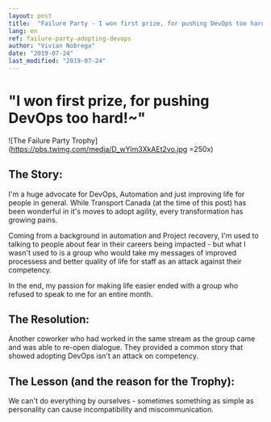 ```yaml
---
layout: post
title:  "Failure Party - I won first prize, for pushing DevOps too hard!~"
lang: en
ref: failure-party-adopting-devops
author: "Vivian Nobrega"
date: "2019-07-24"
last_modified: "2019-07-24"
---
```


# "I won first prize, for pushing DevOps too hard!~"

![The Failure Party Trophy](https://pbs.twimg.com/media/D_wYlm3XkAEt2vo.jpg =250x)

## The Story:

I'm a huge advocate for DevOps, Automation and just improving life for people in general. While Transport Canada (at the time of this post) has been wonderful in it's moves to adopt agility, every transformation has growing pains.

Coming from a background in automation and Project recovery, I'm used to talking to people about fear in their careers being impacted - but what I wasn't used to is a group who would take my messages of improved processess and better quality of life for staff as an attack against their competency.

In the end, my passion for making life easier ended with a group who refused to speak to me for an entire month.

## The Resolution:

Another coworker who had worked in the same stream as the group came and was able to re-open dialogue. They provided a common story that showed adopting DevOps isn't an attack on competency.

## The Lesson (and the reason for the Trophy):

We can't do everything by ourselves - sometimes something as simple as personality can cause incompatibility and miscommunication.